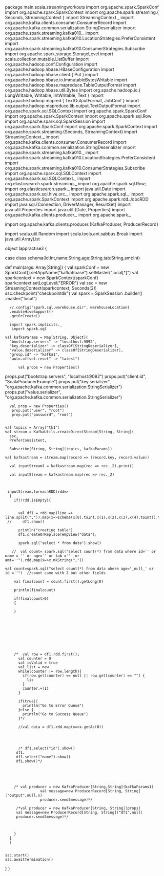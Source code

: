 package main.scala.streamingworkouts
import org.apache.spark.SparkConf
import org.apache.spark.SparkContext
import org.apache.spark.streaming.{ Seconds, StreamingContext }
import StreamingContext._
import org.apache.kafka.clients.consumer.ConsumerRecord
import org.apache.kafka.common.serialization.StringDeserializer
import org.apache.spark.streaming.kafka010._
import org.apache.spark.streaming.kafka010.LocationStrategies.PreferConsistent
import org.apache.spark.streaming.kafka010.ConsumerStrategies.Subscribe
import org.apache.spark.storage.StorageLevel
import scala.collection.mutable.ListBuffer
import org.apache.hadoop.conf.Configuration
import org.apache.hadoop.hbase.HBaseConfiguration
import org.apache.hadoop.hbase.client.{ Put }
import org.apache.hadoop.hbase.io.ImmutableBytesWritable
import org.apache.hadoop.hbase.mapreduce.TableOutputFormat
import org.apache.hadoop.hbase.util.Bytes
import org.apache.hadoop.io.{ LongWritable, Writable, IntWritable, Text }
import org.apache.hadoop.mapred.{ TextOutputFormat, JobConf }
import org.apache.hadoop.mapreduce.lib.output.TextOutputFormat
import org.apache.spark.sql.SQLContext
import org.apache.spark.SparkConf
import org.apache.spark.SparkContext
import org.apache.spark.sql.Row
import org.apache.spark.sql.SparkSession
import org.apache.spark.SparkConf
import org.apache.spark.SparkContext
import org.apache.spark.streaming.{Seconds, StreamingContext}
import StreamingContext._
import org.apache.kafka.clients.consumer.ConsumerRecord
import org.apache.kafka.common.serialization.StringDeserializer
import org.apache.spark.streaming.kafka010._
import org.apache.spark.streaming.kafka010.LocationStrategies.PreferConsistent
import org.apache.spark.streaming.kafka010.ConsumerStrategies.Subscribe
import org.apache.spark.sql.SQLContext
import org.apache.spark.sql.SQLContext._
import org.elasticsearch.spark.streaming._
import org.apache.spark.sql.Row;
import org.elasticsearch.spark._
import java.util.Date
import org.apache.spark.sql.hive.orc._
import org.apache.spark.sql._
import org.apache.spark.SparkContext
import org.apache.spark.rdd.JdbcRDD
import java.sql.{Connection, DriverManager, ResultSet}
import java.util.Properties
import java.util.{Date, Properties}
 import org.apache.kafka.clients.producer._
 import org.apache.spark._

import org.apache.kafka.clients.producer.{KafkaProducer, ProducerRecord}

import scala.util.Random
import scala.tools.ant.sabbus.Break
import java.util.ArrayList

object lappractise3 {  
  
  case class schema(id:Int,name:String,age:String,tab:String,amt:Int)

  def main(args: Array[String]) {
    val sparkConf = new SparkConf().setAppName("kafkahbase").setMaster("local[*]")
    val sparkcontext = new SparkContext(sparkConf)
    sparkcontext.setLogLevel("ERROR")
    val ssc = new StreamingContext(sparkcontext, Seconds(2))
    ssc.checkpoint("checkpointdir")
    val spark = SparkSession
      .builder()
      .master("local")
      
      //.config("spark.sql.warehouse.dir", warehouseLocation)
      .enableHiveSupport()
      .getOrCreate()
      
      import spark.implicits._
       import spark.sql
    
    val kafkaParams = Map[String, Object](
      "bootstrap.servers" -> "localhost:9092",                                                                                                                      
      "key.deserializer" -> classOf[StringDeserializer],
      "value.deserializer" -> classOf[StringDeserializer],
      "group.id" -> "kafka1",
      "auto.offset.reset" -> "latest")
      
          val props = new Properties()
  props.put("bootstrap.servers", "localhost:9092")
  props.put("client.id", "ScalaProducerExample")
  props.put("key.serializer", "org.apache.kafka.common.serialization.StringSerializer")
  props.put("value.serializer", "org.apache.kafka.common.serialization.StringSerializer")
  

      
      
      
      
      
      val prop = new Properties() 
       prop.put("user", "root")
       prop.put("password", "root")
       
       
    val topics = Array("tk1")
    val stream = KafkaUtils.createDirectStream[String, String](  
      ssc,
      PreferConsistent,                                                                                                 
         
      Subscribe[String, String](topics, kafkaParams))

    val kafkastream = stream.map(record => (record.key, record.value))
          
      val inputStream1 = kafkastream.map(rec => rec._2).print()

      val inputStream = kafkastream.map(rec => rec._2)
      
    
    
     inputStream.foreachRDD(rdd=>
      {
        if(!rdd.isEmpty){
          
          
          val df1 = rdd.map(line => line.split(",")).map(x=>schema(x(0).toInt,x(1),x(2),x(3),x(4).toInt)).toDF()
     //     df1.show()
          
          println("creating table")
          df1.createOrReplaceTempView("data");
          
          spark.sql("select * from data").show()
          
       //  val count= spark.sql("select count(*) from data where id='' or name = '' or age='' or tab =''  or amt=''").rdd.map(x=>x.mkString(","))
           
    val count=spark.sql("select count(*) from data where age='_null_' or id =''")  //count came with 2 but other fields     
          
        val finalcount = count.first().getLong(0)
        
        println(finalcount)
        
        if(finalcount>0)
        {
          
        }
        
        
       
       
        
        
   
        
          
        /*  val row = df1.rdd.first();
          val counter = 0
          val isValid = true
          val list = new 
          while(counter != row.length){
            if(row.get(counter) == null || row.get(counter) == "") {
              lis
            }            
            counter.+(1)
          }
          
          if(true){
            println("Go to Error Queue")
          }else {
            println("Go to Success Queue")
          }*/
         
          //val data = df1.rdd.map(x=>x.getAs(0))
          
          
          
          
          /* df1.select("id").show()
         df1.
         df1.select("name").show()
         df1.show()*/
         
         
         
         
         
        /* val producer = new KafkaProducer[String,String](kafkaParams1)
                    val message=new ProducerRecord[String, String]("output",null,x)
                    producer.send(message)*/
         
         /*val producer = new KafkaProducer[String, String](props)
         val message=new ProducerRecord[String, String]("df1",null)
         producer.send(message)*/
         
         
                      
        }
      }
      )  
      
      
    ssc.start()
    ssc.awaitTermination()

  }
}
